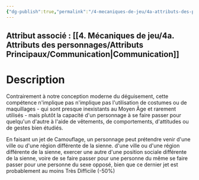 ```yaml
---
{"dg-publish":true,"permalink":"/4-mecaniques-de-jeu/4a-attributs-des-personnages/competences/deguisement/"}
---
```



## Attribut associé : [[4. Mécaniques de jeu/4a. Attributs des personnages/Attributs Principaux/Communication\|Communication]] 

# Description

Contrairement à notre conception moderne du déguisement, cette compétence n'implique pas n'implique pas l'utilisation de costumes ou de maquillages - qui sont presque inexistants au Moyen Âge et rarement utilisés - mais plutôt la capacité d'un personnage à se faire passer pour quelqu'un d'autre à l'aide de vêtements, de comportements, d'attitudes ou de gestes bien étudiés. 

En faisant un jet de Camouflage, un personnage peut prétendre venir d'une ville ou d'une région différente de la sienne. d'une ville ou d'une région différente de la sienne, exercer une autre d'une position sociale différente de la sienne, voire de se faire passer pour une personne du même se faire passer pour une personne du sexe opposé, bien que ce dernier jet est probablement au moins Très Difficile (-50%)